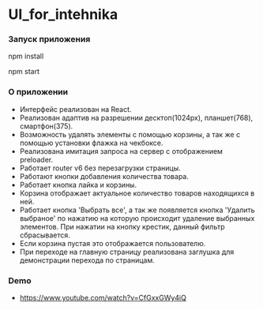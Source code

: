 # UI_for_intehnika

### Запуск приложения 

npm install

npm start

### О приложении

* Интерфейс реализован на React.
* Реализован адаптив на разрешении десктоп(1024px), планшет(768), смартфон(375).
* Возможность удалять элементы с помощью корзины, а так же с помощью установки флажка на чекбоксе.
* Реализована имитация запроса на сервер с отображением preloader.
* Работает router v6 без перезагрузки страницы.
* Работают кнопки добавления количества товара.
* Работает кнопка лайка и корзины.
* Корзина отображает актуальное количество товаров находящихся в ней.
* Работает кнопка 'Выбрать все', а так же появляется кнопка 'Удалить выбраное' по нажатию на которую происходит удаление выбранных элементов. При нажатии на кнопку крестик, данный фильтр сбрасывается.
* Если корзина пустая это отображается пользователю.
* При переходе на главную страницу реализована заглушка для демонстрации перехода по страницам.


### Demo

 * https://www.youtube.com/watch?v=CfGxxGWy4iQ
